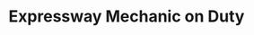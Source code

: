 ---
title: "Expressway Mechanic on Duty"
url: /toledo/expressway-mechanic-on-duty/
shop: Allgemein
---